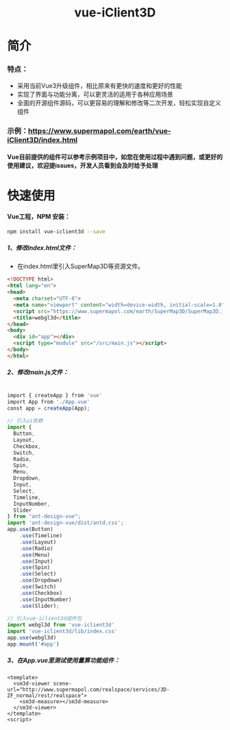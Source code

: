 # <center>vue-iClient3D</center>

# 简介
### 特点：
- 采用当前Vue3升级组件，相比原来有更快的速度和更好的性能
- 实现了界面与功能分离，可以更灵活的适用于各种应用场景
- 全面的开源组件源码，可以更容易的理解和修改等二次开发，轻松实现自定义组件

### 示例：https://www.supermapol.com/earth/vue-iClient3D/index.html

#### Vue目前提供的组件可以参考示例项目中，如您在使用过程中遇到问题，或更好的使用建议，欢迎提issues，开发人员看到会及时给予处理

# 快速使用
#### Vue工程，NPM 安装：

``` bash
npm install vue-iclient3d --save
```

##### 1、修改index.html文件：

- 在index.html里引入SuperMap3D等资源文件。

``` html
<!DOCTYPE html>
<html lang="en">
<head>
  <meta charset="UTF-8">
  <meta name="viewport" content="width=device-width, initial-scale=1.0">
  <script src="https://www.supermapol.com/earth/SuperMap3D/SuperMap3D.js"></script>
  <title>webgl3d</title>
</head>
<body>
  <div id="app"></div>
  <script type="module" src="/src/main.js"></script>
</body>
</html>
```

##### 2、修改main.js文件：

``` js

import { createApp } from 'vue'
import App from './App.vue'
const app = createApp(App);
 
// 引入ui依赖
import {
  Button,
  Layout,
  Checkbox,
  Switch,
  Radio,
  Spin,
  Menu,
  Dropdown,
  Input,
  Select,
  Timeline,
  InputNumber,
  Slider
} from "ant-design-vue";
import 'ant-design-vue/dist/antd.css';
app.use(Button)
    .use(Timeline)
    .use(Layout)
    .use(Radio)
    .use(Menu)
    .use(Input)
    .use(Spin)
    .use(Select)
    .use(Dropdown)
    .use(Switch)
    .use(Checkbox)
    .use(InputNumber)
    .use(Slider);
    
// 引入vue-iclient3d组件包
import webgl3d from 'vue-iclient3d'
import 'vue-iclient3d/lib/index.css'
app.use(webgl3d)  
app.mount('#app')

```

##### 3、在App.vue里测试使用量算功能组件：

``` vue
<template>
  <sm3d-viewer scene-url="http://www.supermapol.com/realspace/services/3D-ZF_normal/rest/realspace">
    <sm3d-measure></sm3d-measure>
  </sm3d-viewer>
</template>
<script>
```




